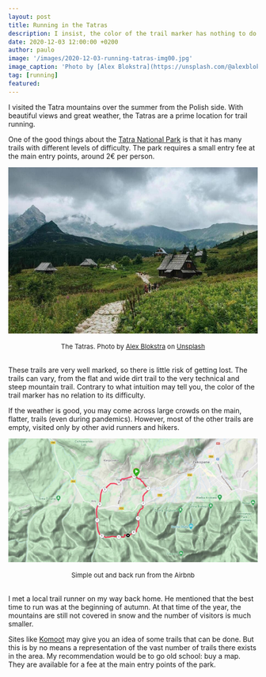 ```yaml
---
layout: post
title: Running in the Tatras
description: I insist, the color of the trail marker has nothing to do with the trail's difficulty! 
date: 2020-12-03 12:00:00 +0200
author: paulo
image: '/images/2020-12-03-running-tatras-img00.jpg'
image_caption: 'Photo by [Alex Blokstra](https://unsplash.com/@alexblokstra?utm_source=unsplash&amp;utm_medium=referral&amp;utm_content=creditCopyText) on [Unsplash](https://unsplash.com/s/photos/zakopane?utm_source=unsplash&amp;utm_medium=referral&amp;utm_content=creditCopyText)'
tag: [running]
featured: 
---
```


I visited the Tatra mountains over the summer from the Polish side. With beautiful views and great weather, the Tatras are a prime location for trail running. 

One of the good things about the [Tatra National Park](https://en.wikipedia.org/wiki/Tatra_National_Park,_Poland) is that it has many trails with different levels of difficulty. The park requires a small entry fee at the main entry points, around 2€ per person.  

![2020-12-03-running-tatras-img02](/images/2020-12-03-running-tatras-img02.jpg)

<font size="-1"><center><span><span>The Tatras. Photo by <a href="https://unsplash.com/@alexblokstra?utm_source=unsplash&amp;utm_medium=referral&amp;utm_content=creditCopyText">Alex Blokstra</a> on <a href="https://unsplash.com/s/photos/zakopane?utm_source=unsplash&amp;utm_medium=referral&amp;utm_content=creditCopyText">Unsplash</a></span></span></center></font>
<br>

These trails are very well marked, so there is little risk of getting lost. The trails can vary, from the flat and wide dirt trail to the very technical and steep mountain trail. Contrary to what intuition may tell you, the color of the trail marker has no relation to its difficulty.   

If the weather is good, you may come across large crowds on the main, flatter, trails (even during pandemics). However, most of the other trails are empty, visited only by other avid runners and hikers.  

![2020-12-03-running-tatras-img01](/images/2020-12-03-running-tatras-img01.jpg)

<font size="-1"><center><span>Simple out and back run from the Airbnb</span></center></font>
<br>


I met a local trail runner on my way back home. He mentioned that the best time to run was at the beginning of autumn. At that time of the year, the mountains are still not covered in snow and the number of visitors is much smaller.  

Sites like [Komoot](https://www.komoot.com/discover/Zakopane/@49.2969450%2C19.9506590?map=true) may give you an idea of some trails that can be done. But this is by no means a representation of the vast number of trails there exists in the area. My recommendation would be to go old school: buy a map. They are available for a fee at the main entry points of the park. 